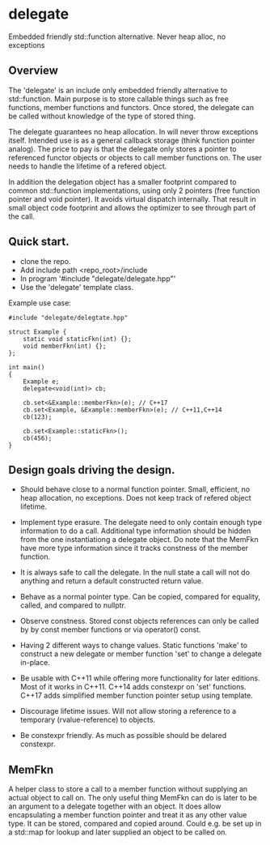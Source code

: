 # delegate
Embedded friendly std::function alternative. Never heap alloc, no exceptions

## Overview

The 'delegate' is an include only embedded friendly alternative to std::function.
Main purpose is to store callable things such as free functions, member functions
and functors. Once stored, the delegate can be called without knowledge of the 
type of stored thing.

The delegate guarantees no heap allocation. In will never throw exceptions itself.
Intended use is as a general callback storage (think function pointer analog).
The price to pay is that the delegate only stores a pointer to referenced functor
objects or objects to call member functions on. 
The user needs to handle the lifetime of a refered object.

In addition the delegation object has a smaller footprint compared to common std::function 
implementations, using only 2 pointers (free function pointer and void pointer).
It avoids virtual dispatch internally. That result in small object code footprint and 
allows the optimizer to see through part of the call.

## Quick start.
- clone the repo.
- Add include path <repo_root>/include
- In program '#include "delegate/delegate.hpp"'
- Use the 'delegate' template class.

Example use case:

    #include "delegate/delegtate.hpp"
    
    struct Example {
	    static void staticFkn(int) {};
	    void memberFkn(int) {};
    };

    int main() 
    {
	    Example e;
        delegate<void(int)> cb;
    
        cb.set<&Example::memberFkn>(e); // C++17
        cb.set<Example, &Example::memberFkn>(e); // C++11,C++14
        cb(123);
    
        cb.set<Example::staticFkn>();
        cb(456);
    }


## Design goals driving the design.

  * Should behave close to a normal function pointer.
    Small, efficient, no heap allocation, no exceptions.
    Does not keep track of refered object lifetime.
    
  * Implement type erasure. The delegate need to only contain
    enough type information to do a call. Additional type information
    should be hidden from the one instantiationg a delegate object.
    Do note that the MemFkn have more type information since it 
    tracks constness of the member function.
    
  * It is always safe to call the delegate. In the null state a call will not
    do anything and return a default constructed return value.
    
  * Behave as a normal pointer type. Can be copied, compared for equality,
    called, and compared to nullptr.
    
  * Observe constness. Stored const objects references can only be called by
    by const member functions or via operator() const.
    
  * Having 2 different ways to change values. Static functions 'make' to construct
    a new delegate or member function 'set' to change a delegate in-place.
    
  * Be usable with C++11 while offering more functionality for later editions.
    Most of it works in C++11. C++14 adds constexpr on 'set' functions. C++17 adds
    simplified member function pointer setup using template<auto>.
    
  * Discourage lifetime issues. Will not allow storing a reference to a temporary
    (rvalue-reference) to objects.
    
  * Be constexpr friendly. As much as possible should be delared constexpr. 
  
## MemFkn

A helper class to store a call to a member function without supplying an actual 
object to call on. The only useful thing MemFkn can do is later to be an argument
to a delegate together with an object. 
It does allow encapsulating a member function pointer and treat it as any other 
value type. It can be stored, compared and copied around. Could e.g. be set up
in a std::map for lookup and later supplied an object to be called on.

 